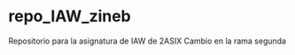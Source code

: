 # repo_IAW_zineb
Repositorio para la asignatura de IAW de 2ASIX
C a m b i o   e n   l a   r a m a   s e g u n d a  
 